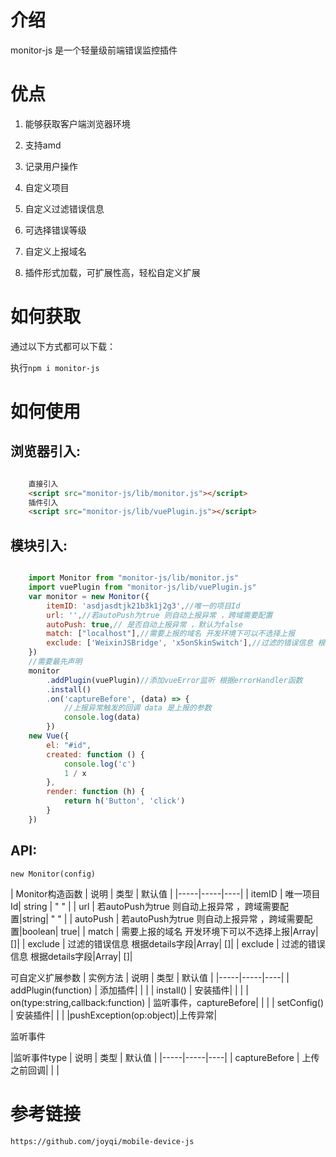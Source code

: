 # 介绍

monitor-js 是一个轻量级前端错误监控插件
# 优点

1. 能够获取客户端浏览器环境
    
2. 支持amd 

3. 记录用户操作

4. 自定义项目

5. 自定义过滤错误信息

6. 可选择错误等级

7. 自定义上报域名

8. 插件形式加载，可扩展性高，轻松自定义扩展

> 

# 如何获取

通过以下方式都可以下载：

执行`npm i monitor-js`

# 如何使用

## 浏览器引入:

```html

    直接引入
    <script src="monitor-js/lib/monitor.js"></script>
    插件引入
    <script src="monitor-js/lib/vuePlugin.js"></script>

```
## 模块引入:

```js

    import Monitor from "monitor-js/lib/monitor.js"
    import vuePlugin from "monitor-js/lib/vuePlugin.js"
    var monitor = new Monitor({
        itemID: 'asdjasdtjk21b3k1j2g3',//唯一的项目Id
        url: '',//若autoPush为true 则自动上报异常 ，跨域需要配置
        autoPush: true,// 是否自动上报异常 ，默认为false
        match: ["localhost"],//需要上报的域名 开发环境下可以不选择上报
        exclude: ['WeixinJSBridge', 'x5onSkinSwitch'],//过滤的错误信息 根据details字段
    })
    //需要最先声明
    monitor
        .addPlugin(vuePlugin)//添加vueError监听 根据errorHandler函数
        .install()
        .on('captureBefore', (data) => {
            //上报异常触发的回调 data 是上报的参数
            console.log(data)
        })
    new Vue({
        el: "#id",
        created: function () {
            console.log('c')
            1 / x
        },
        render: function (h) {
            return h('Button', 'click')
        }
    })
```
## API:
    new Monitor(config)
| Monitor构造函数 | 说明 | 类型 | 默认值 |
|-----|-----|----|
| itemID | 唯一项目Id| string | " "  |
| url | 若autoPush为true 则自动上报异常 ，跨域需要配置|string| " "  |
| autoPush | 若autoPush为true 则自动上报异常 ，跨域需要配置|boolean| true|
| match | 需要上报的域名 开发环境下可以不选择上报|Array<String>| []|
| exclude | 过滤的错误信息 根据details字段|Array<String>| []|
| exclude | 过滤的错误信息 根据details字段|Array<String>| []|

可自定义扩展参数
| 实例方法 | 说明 | 类型 | 默认值 |
|-----|-----|----|
| addPlugin(function) | 添加插件|  |   |
| install() | 安装插件|  |   |
| on(type:string,callback:function) | 监听事件，captureBefore|  |   |
| setConfig() | 安装插件|  |   |
|pushException(op:object)|上传异常|

监听事件

|监听事件type | 说明 | 类型 | 默认值 |
|-----|-----|----|
| captureBefore | 上传之前回调|  |   |



# 参考链接

    https://github.com/joyqi/mobile-device-js

